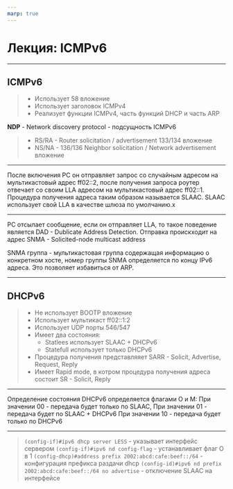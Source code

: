 ```yaml
---
marp: true
---
```


# Лекция: ICMPv6

---

## ICMPv6
> - Использует 58 вложение
> - Использует заголовок ICMPv4
> - Реализует функции ICMPv4, часть функций DHCP и часть ARP

**NDP** - Network discovery protocol - подсущность ICMPv6
> - RS/RA - Router solicitation / advertisement 133/134 вложение
> - NS/NA - 136/136 Neighbor solicitation / Network advertisement вложение

---

После включения PC он отправляет запрос со случайным адресом на мультикастовый адрес ff02::2, после получения запроса роутер отвечает со своим LLA адресом на мультикастовый адрес ff02::1.
Процедура получения адреса таким образом называется SLAAC. SLAAC использует свой LLA в качестве шлюза по умолчанию.x

---
PC отсылает сообщение, если он отправляет LLA, то такое поведение является DAD - Dublicate Address Detection. Отправка проискходит на адрес SNMA - Solicited-node multicast address

SNMA группа - мультикастовая группа содержащая информацию о конкретном хосте, номер группы SNMA определяется по концу IPv6 адреса. Это позволяет избавиться от ARP. 

---
## DHCPv6

> - Не использует BOOTP вложение
> - Использует мультикаст ff02::1:2
> - Использует UDP порты 546/547
> - Имеет два состояния:
>   - Statlees использует SLAAC + DHCPv6
>   - Statefull использует только DHCPv6
> - Процедура получения представляяет SARR - Solicit, Advertise, Request, Reply 
> - Имеет Rapid mode, в котром процедура получения адреса состоит SR - Solicit, Reply

---

Определение состояния DHCPv6 определяется флагами O и M:
При значении 00 - передача будет только по SLAAC,
При значении 01 - передача будет по SLAAC + DHCPv6
При значении 10 - передача будет только по DHCPv6

---

> `(config-if)#ipv6 dhcp server LESS` - указывает интерфейс сервером
> `(config-if)#ipv6 nd config-flag` - устанавливает флаг O в 1
> `(config-dhcp)#address prefix 2002:abcd:cafe:beef::/64` - конфигурация префикса раздачи dhcp
> `(config-id)#ipv6 nd prefix 2002:abcd:cafe:beef::/64 no advertise` - отключение SLAAC на интерфейсе

<!--не найден способ ipv6 excl на образах и резервирование-->